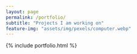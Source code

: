 ```yaml
--- 
layout: page
permalink: /portfolio/
subtitle: "Projects I am working on" 
feature-img: "assets/img/pexels/computer.webp"
---
```


{% include portfolio.html %}